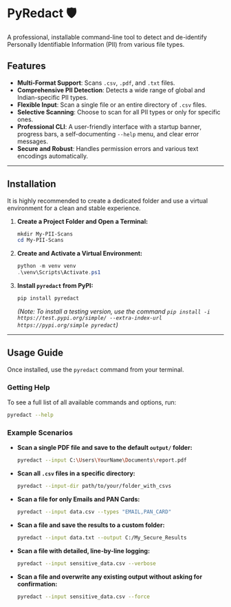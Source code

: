 # PyRedact 🛡️

A professional, installable command-line tool to detect and de-identify Personally Identifiable Information (PII) from various file types.

## Features

- **Multi-Format Support**: Scans `.csv`, `.pdf`, and `.txt` files.
- **Comprehensive PII Detection**: Detects a wide range of global and Indian-specific PII types.
- **Flexible Input**: Scan a single file or an entire directory of `.csv` files.
- **Selective Scanning**: Choose to scan for all PII types or only for specific ones.
- **Professional CLI**: A user-friendly interface with a startup banner, progress bars, a self-documenting `--help` menu, and clear error messages.
- **Secure and Robust**: Handles permission errors and various text encodings automatically.

---

## Installation

It is highly recommended to create a dedicated folder and use a virtual environment for a clean and stable experience.

1.  **Create a Project Folder and Open a Terminal:**

    ```powershell
    mkdir My-PII-Scans
    cd My-PII-Scans
    ```

2.  **Create and Activate a Virtual Environment:**

    ```powershell
    python -m venv venv
    .\venv\Scripts\Activate.ps1
    ```

3.  **Install `pyredact` from PyPI:**
    ```powershell
    pip install pyredact
    ```
    _(Note: To install a testing version, use the command `pip install -i https://test.pypi.org/simple/ --extra-index-url https://pypi.org/simple pyredact`)_

---

## Usage Guide

Once installed, use the `pyredact` command from your terminal.

### Getting Help

To see a full list of all available commands and options, run:

```bash
pyredact --help
```

### Example Scenarios

- **Scan a single PDF file and save to the default `output/` folder:**

  ```bash
  pyredact --input C:\Users\YourName\Documents\report.pdf
  ```

- **Scan all `.csv` files in a specific directory:**

  ```bash
  pyredact --input-dir path/to/your/folder_with_csvs
  ```

- **Scan a file for only Emails and PAN Cards:**

  ```bash
  pyredact --input data.csv --types "EMAIL,PAN_CARD"
  ```

- **Scan a file and save the results to a custom folder:**

  ```bash
  pyredact --input data.txt --output C:/My_Secure_Results
  ```

- **Scan a file with detailed, line-by-line logging:**
  ```bash
  pyredact --input sensitive_data.csv --verbose
  ```
- **Scan a file and overwrite any existing output without asking for confirmation:**
  ```bash
  pyredact --input sensitive_data.csv --force
  ```
